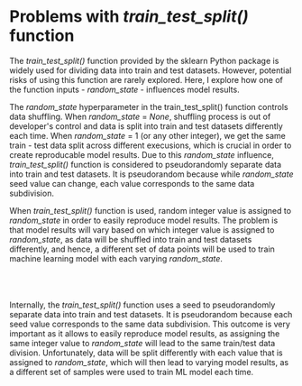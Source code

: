 # Problems with *train_test_split()* function

The *train_test_split()* function provided by the sklearn Python package is widely used for dividing data into train and test datasets. However, potential risks of using this function are rarely explored. Here, I explore how one of the function inputs - *random_state* - influences model results. 

The *random_state* hyperparameter in the train_test_split() function controls data shuffling. When *random_state* = *None*, shuffling process is out of developer's control and data is split into train and test datasets differently each time. When *random_state* = 1 (or any other integer), we get the same train - test data split across different execusions, which is crucial in order to create reproducable model results. Due to this *random_state* influence, *train_test_split()* function is considered to pseudorandomly separate data into train and test datasets. It is pseudorandom because while *random_state* seed value can change, each value corresponds to the same data subdivision. 

When *train_test_split()* function is used, random integer value is assigned to *random_state* in order to easily reproduce model results. The problem is that model results will vary based on which integer value is assigned to *random_state*, as data will be shuffled into train and test datasets differently, and hence, a different set of data points will be used to train machine learning model with each varying *random_state*.  




\
\
\
Internally, the *train_test_split()*  function uses a seed to pseudorandomly separate data into train and test datasets. It is pseudorandom because each seed value corresponds to the same data subdivision. This outcome is very important as it allows to easily reproduce model results, as assigning the same integer value to *random_state* will lead to the same train/test data division. Unfortunately, data will be split differently with each value that is assigned to *random_state*, which will then lead to varying model results, as a different set of samples were used to train ML model each time.
